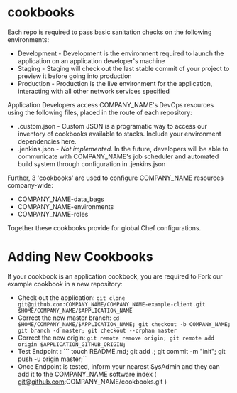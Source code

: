 cookbooks
=========

Each repo is required to pass basic sanitation checks on the following environments:

+ Development - Development is the environment required to launch the application on an application developer's machine
+ Staging - Staging will check out the last stable commit of your project to preview it before going into production
+ Production - Production is the live environment for the application, interacting with all other network services specified

Application Developers access COMPANY_NAME's DevOps resources using the following files, placed in the route of each repository:

+ .custom.json - Custom JSON is a programatic way to access our inventory of cookbooks available to stacks. Include your environment dependencies here.
+ .jenkins.json - _Not implemented_. In the future, developers will be able to communicate with COMPANY_NAME's job scheduler and automated build system through configuration in .jenkins.json

Further, 3 'cookbooks' are used to configure COMPANY_NAME resources company-wide:

  + COMPANY_NAME-data_bags
  + COMPANY_NAME-environments
  + COMPANY_NAME-roles

Together these cookbooks provide for global Chef configurations.

Adding New Cookbooks
====================

If your cookbook is an application cookbook, you are required to Fork our
example cookbook in a new repository:

  + Check out the application: ``` git clone git@github.com:COMPANY_NAME/COMPANY_NAME-example-client.git $HOME/COMPANY_NAME/$APPLICATION_NAME ```
  + Correct the new master branch:  ``` cd $HOME/COMPANY_NAME/$APPLICATION_NAME; git checkout -b COMPANY_NAME; git branch -d master; git checkout --orphan master ```
  + Correct the new origin: ``` git remote remove origin; git remote add origin $APPLICATION_GITHUB_ORIGIN; ```
  + Test Endpoint : ``` touch README.md; git add .; git commit -m "init"; git push -u origin master;``
  + Once Endpoint is tested, inform your nearest SysAdmin and they can add it to the COMPANY_NAME software index ( git@github.com:COMPANY_NAME/cookbooks.git )
